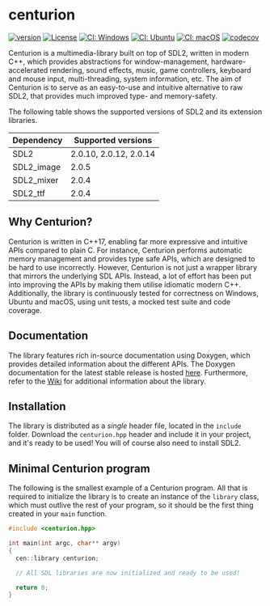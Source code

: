 # centurion

[![version](https://img.shields.io/badge/version-6.0.1-blue.svg)](https://semver.org)
[![License](https://img.shields.io/badge/license-MIT-blue.svg)](https://opensource.org/licenses/MIT)
[![CI: Windows](https://github.com/albin-johansson/centurion/actions/workflows/windows.yml/badge.svg?branch=dev)](https://github.com/albin-johansson/centurion/actions/workflows/windows.yml)
[![CI: Ubuntu](https://github.com/albin-johansson/centurion/actions/workflows/ubuntu.yml/badge.svg?branch=dev)](https://github.com/albin-johansson/centurion/actions/workflows/ubuntu.yml)
[![CI: macOS](https://github.com/albin-johansson/centurion/actions/workflows/macos.yml/badge.svg?branch=dev)](https://github.com/albin-johansson/centurion/actions/workflows/macos.yml)
[![codecov](https://codecov.io/gh/albin-johansson/centurion/branch/dev/graph/badge.svg)](https://codecov.io/gh/albin-johansson/centurion)

Centurion is a multimedia-library built on top of SDL2, written in modern C++, which provides abstractions for window-management, hardware-accelerated rendering, sound effects, music, game controllers, keyboard and mouse input, multi-threading, system information, etc. The aim of Centurion is to serve as an easy-to-use and intuitive alternative to raw SDL2, that provides much improved type- and memory-safety.

The following table shows the supported versions of SDL2 and its extension libraries.

| Dependency | Supported versions     |
| ---------- | ---------------------- |
| SDL2       | 2.0.10, 2.0.12, 2.0.14 |
| SDL2_image | 2.0.5                  |
| SDL2_mixer | 2.0.4                  |
| SDL2_ttf   | 2.0.4                  |

## Why Centurion?

Centurion is written in C++17, enabling far more expressive and intuitive APIs compared to plain C. For instance, Centurion performs automatic memory management and provides type safe APIs, which are designed to be hard to use incorrectly. However, Centurion is not just a wrapper library that mirrors the underlying SDL APIs. Instead, a lot of effort has been put into improving the APIs by making them utilise idiomatic modern C++. Additionally, the library is continuously tested for correctness on Windows, Ubuntu and macOS, using unit tests, a mocked test suite and code coverage.

## Documentation

The library features rich in-source documentation using Doxygen, which provides detailed information about the different APIs. The Doxygen documentation for the latest stable release is hosted [here](https://albin-johansson.github.io/centurion/). Furthermore, refer to the [Wiki](https://github.com/albin-johansson/centurion/wiki) for additional information about the library.

## Installation

The library is distributed as a *single* header file, located in the `include` folder. Download the `centurion.hpp` header and include it in your project, and it's ready to be used! You will of course also need to install SDL2.

## Minimal Centurion program

The following is the smallest example of a Centurion program. All that is required to initialize the library is to create an instance of the `library` class, which must outlive the rest of your program, so it should be the first thing created in your `main` function.

```C++
#include <centurion.hpp>

int main(int argc, char** argv)
{
  cen::library centurion;

  // All SDL libraries are now initialized and ready to be used!

  return 0;
}
```

